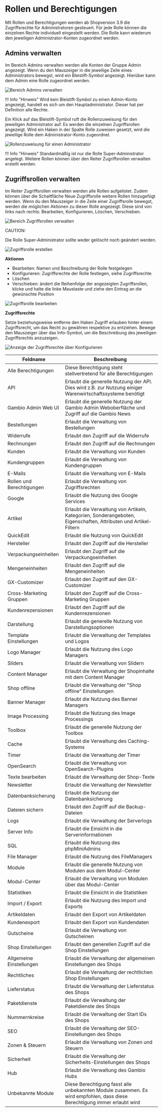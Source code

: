 # Rollen und Berechtigungen 

Mit Rollen und Berechtigungen werden ab Shopversion 3.9 die Zugriffsrechte für Administratoren gesteuert. Für jede Rolle können die einzelnen Rechte individuell eingestellt werden. Die Rolle kann wiederum den jeweiligen Administrator-Konten zugeordnet werden.

## Admins verwalten 

Im Bereich Admins verwalten werden alle Konten der Gruppe Admin angezeigt. Wenn du den Mauszeiger in die jeweilige Zeile eines Administrators bewegst, wird ein Bleistift-Symbol angezeigt. Hierüber kann dem Admin eine Rolle zugeordnet werden.

![](Bilder/Abb241_RollenUndBerechtigungen.PNG "Bereich Admins verwalten")

!!! Info "Hinweis"
	 Wird kein Bleistift-Symbol zu einen Admin-Konto angezeigt, handelt es sich um den Hauptadministrator. Dieser hat per Definition alle Rechte.

Ein Klick auf das Bleistift-Symbol ruft die Rollenzuweisung für den jeweiligen Administrator auf. Es werden die einzelnen Zugriffsrollen angezeigt. Wird ein Haken in der Spalte Rolle zuweisen gesetzt, wird die jeweilige Rolle dem Administrator-Konto zugeordnet.

![](Bilder/Abb242_RolleZuweisen.PNG "Rollenzuweisung für einen Administrator")

!!! Info "Hinweis"
	 Standardmäßig ist nur die Rolle Super-Administrator angelegt. Weitere Rollen können über den Reiter Zugriffsrollen verwalten erstellt werden.

## Zugriffsrollen verwalten 

Im Reiter Zugriffsrollen verwalten werden alle Rollen aufgelistet. Zudem können über die Schaltfläche Neue Zugriffsrolle weitere Rollen hinzugefügt werden. Wenn du den Mauszeiger in die Zeile einer Zugriffsrolle bewegst, werden die möglichen Aktionen zu dieser Rolle angezeigt. Diese sind von links nach rechts: Bearbeiten, Konfigurieren, Löschen, Verschieben.

![](Bilder/Abb243_ZugriffsrollenVerwalten.PNG "Bereich Zugriffsrollen verwalten")

CAUTION:

Die Rolle Super-Administrator sollte weder gelöscht noch geändert werden.

![](Bilder/Abb244_ZugriffsrolleErstellen.PNG "Zugriffsrolle erstellen")

**Aktionen**

-   Bearbeiten: Namen und Beschreibung der Rolle festgelegen
-   Konfigurieren: Zugriffsrechte der Rolle festlegen, siehe Zugriffsrechte
-   Löschen
-   Verschieben: ändert die Reihenfolge der angezeigten Zugriffsrollen, klicke und halte die linke Maustaste und ziehe den Eintrag an die gewünschte Position

![](Bilder/Abb245_ZugriffsrolleBearbeiten.PNG "Zugriffsrolle bearbeiten")

**Zugriffsrechte**

Setze beziehungsweise entferne den Haken Zugriff erlauben hinter einem Zugriffsrecht, um das Recht zu gewähren respektive zu entziehen. Bewege den Mauszeiger über das Info-Symbol, um die Beschreibung des jeweiligen Zugriffsrechts anzuzeigen.

![](Bilder/Abb246_ZugriffsrolleKonfigurieren.PNG "Anzeige der Zugriffsrechte über
        Konfigurieren")

|Feldname|Beschreibung|
|--------|------------|
|Alle Berechtigungen|Diese Berechtigung steht stellvertretend für alle Berechtigungen|
|API|Erlaubt die generelle Nutzung der API. Dies wird z.B. zur Nutzung einiger Warenwirtschaftssysteme benötigt|
|Gambio Admin Web UI|Erlaubt die generelle Nutzung der Gambio Admin Weboberfläche und Zugriff auf die Gambio News|
|Bestellungen|Erlaubt die Verwaltung von Bestellungen|
|Widerrufe|Erlaubt den Zugriff auf die Widerrufe|
|Rechnungen|Erlaubt den Zugriff auf die Rechnungen|
|Kunden|Erlaubt die Verwaltung von Kunden|
|Kundengruppen|Erlaubt die Verwaltung von Kundengruppen|
|E-Mails|Erlaubt die Verwaltung von E-Mails|
|Rollen und Berechtigungen|Erlaubt die Verwaltung von Zugriffsrechten|
|Google|Erlaubt die Nutzung des Google Services|
|Artikel|Erlaubt die Verwaltung von Artikeln, Kategorien, Sonderangeboten, Eigenschaften, Attributen und Artikel-Filtern|
|QuickEdit|Erlaubt die Nutzung von QuickEdit|
|Hersteller|Erlaubt den Zugriff auf die Hersteller|
|Verpackungseinheiten|Erlaubt den Zugriff auf die Verpackungseinheiten|
|Mengeneinheiten|Erlaubt den Zugriff auf die Mengeneinheiten|
|GX-Customizer|Erlaubt den Zugriff auf den GX-Customizer|
|Cross-Marketing Gruppen|Erlaubt den Zugriff auf die Cross-Marketing Gruppen|
|Kundenrezensionen|Erlaubt den Zugriff auf die Kundenrezensionen|
|Darstellung|Erlaubt die generelle Nutzung von Darstellungsoptionen|
|Template Einstellungen|Erlaubt die Verwaltung der Templates und Logos|
|Logo Manager|Erlaubt die Nutzung des Logo Managers|
|Sliders|Erlaubt die Verwaltung von Slidern|
|Content Manager|Erlaubt die Verwaltung der Shopinhalte mit dem Content Manager|
|Shop offline|Erlaubt die Verwaltung der "Shop offline" Einstellungen|
|Banner Manager|Erlaubt die Nutzung des Banner Managers|
|Image Processing|Erlaubt die Nutzung des Image Processings|
|Toolbox|Erlaubt die generelle Nutzung der Toolbox|
|Cache|Erlaubt die Verwaltung des Caching-Systems|
|Timer|Erlaubt die Verwaltung der Timer|
|OpenSearch|Erlaubt die Verwaltung von OpenSearch-Plugins|
|Texte bearbeiten|Erlaubt die Verwaltung der Shop-Texte|
|Newsletter|Erlaubt die Verwaltung der Newsletter|
|Datenbanksicherung|Erlaubt die Nutzung der Datenbanksicherung|
|Dateien sichern|Erlaubt den Zugriff auf die Backup-Dateien|
|Logs|Erlaubt die Verwaltung der Serverlogs|
|Server Info|Erlaubt die Einsicht in die Serverinformationen|
|SQL|Erlaubt die Nutzung des phpMiniAdmins|
|File Manager|Erlaubt die Nutzung des FileManagers|
|Module|Erlaubt die generelle Nutzung von Modulen aus dem Modul-Center|
|Modul-Center|Erlaubt die Verwaltung von Modulen über das Modul-Center|
|Statistiken|Erlaubt die Einsicht in die Statistiken|
|Import / Export|Erlaubt die Nutzung des Import und Exports|
|Artikeldaten|Erlaubt den Export von Artikeldaten|
|Kundenexport|Erlaubt den Export von Kundendaten|
|Gutscheine|Erlaubt die Verwaltung von Gutscheinen|
|Shop Einstellungen|Erlaubt den generellen Zugriff auf die Shop Einstellungen|
|Allgemeine Einstellungen|Erlaubt die Verwaltung der allgemeinen Einstellungen des Shops|
|Rechtliches|Erlaubt die Verwaltung der rechtlichen Shop Einstellungen|
|Lieferstatus|Erlaubt die Verwaltung der Lieferstatus des Shops|
|Paketdienste|Erlaubt die Verwaltung der Paketdienste des Shops|
|Nummernkreise|Erlaubt die Verwaltung der Start IDs des Shops|
|SEO|Erlaubt die Verwaltung der SEO-Einstellungen des Shops|
|Zonen & Steuern|Erlaubt die Verwaltung von Zonen und Steuern|
|Sicherheit|Erlaubt die Verwaltung der Sicherheits-Einstellungen des Shops|
|Hub|Erlaubt die Verwaltung des Gambio Hubs|
|Unbekannte Module|Diese Berechtigung fasst alle unbekannten Module zusammen. Es wird empfohlen, dass diese Berechtigung immer erlaubt wird|



